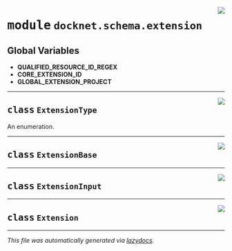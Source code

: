 <!-- markdownlint-disable -->

<a href="https://github.com/khulnasoft/docknet/blob/main/backend/src/docknet/schema/extension.py#L0"><img align="right" style="float:right;" src="https://img.shields.io/badge/-source-cccccc?style=flat-square"></a>

# <kbd>module</kbd> `docknet.schema.extension`




**Global Variables**
---------------
- **QUALIFIED_RESOURCE_ID_REGEX**
- **CORE_EXTENSION_ID**
- **GLOBAL_EXTENSION_PROJECT**


---

<a href="https://github.com/khulnasoft/docknet/blob/main/backend/src/docknet/schema/extension.py#L21"><img align="right" style="float:right;" src="https://img.shields.io/badge/-source-cccccc?style=flat-square"></a>

## <kbd>class</kbd> `ExtensionType`
An enumeration. 





---

<a href="https://github.com/khulnasoft/docknet/blob/main/backend/src/docknet/schema/extension.py#L26"><img align="right" style="float:right;" src="https://img.shields.io/badge/-source-cccccc?style=flat-square"></a>

## <kbd>class</kbd> `ExtensionBase`








---

<a href="https://github.com/khulnasoft/docknet/blob/main/backend/src/docknet/schema/extension.py#L49"><img align="right" style="float:right;" src="https://img.shields.io/badge/-source-cccccc?style=flat-square"></a>

## <kbd>class</kbd> `ExtensionInput`








---

<a href="https://github.com/khulnasoft/docknet/blob/main/backend/src/docknet/schema/extension.py#L53"><img align="right" style="float:right;" src="https://img.shields.io/badge/-source-cccccc?style=flat-square"></a>

## <kbd>class</kbd> `Extension`










---

_This file was automatically generated via [lazydocs](https://github.com/khulnasoft/lazydocs)._
